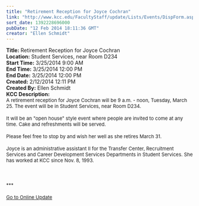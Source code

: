 ```yaml
---
title: "Retirement Reception for Joyce Cochran"
link: "http://www.kcc.edu/FacultyStaff/update/Lists/Events/DispForm.aspx?ID=487"
sort_date: 1392228696000
pubDate: "12 Feb 2014 18:11:36 GMT"
creator: "Ellen Schmidt"
---
```


<div><b>Title:</b> Retirement Reception for Joyce Cochran</div>
<div><b>Location:</b> Student Services, near Room D234</div>
<div><b>Start Time:</b> 3/25/2014 9:00 AM</div>
<div><b>End Time:</b> 3/25/2014 12:00 PM</div>
<div><b>End Date:</b> 3/25/2014 12:00 PM</div>
<div><b>Created:</b> 2/12/2014 12:11 PM</div>
<div><b>Created By:</b> Ellen Schmidt</div>
<div><b>KCC Description:</b> <div class="ExternalClassC57F8510DF1F482A8CDEF5A116F8B457"><div>
<div class="ExternalClassC95E473CDD7B4183821DFF4B5FCC9ED4">
<div><font size="2">A retirement reception for Joyce Cochran will be 9 a.m. - noon, Tuesday, March 25. The event will be in Student Services, near Room D234.</font></div>
<div><font size="2"></font> </div>
<div><font size="2"></font></div>
<div><font size="2">It will be an &quot;open house&quot; style event where people are invited to come at any time. Cake and refreshments will be served.</font></div>
<div><font size="2"></font> </div>
<div><font size="2"></font></div>
<div><font size="2">Please feel free to stop by and wish her well as she retires March 31.</font></div>
<div><font size="2"></font> </div>
<div></div>
<div><font size="2">Joyce is an administrative assistant II for the Transfer Center, Recruitment Services and Career Development Services Departments in Student Services. She has worked at KCC since Nov. 8, 1993.</font></div>
<div><font size="2"></font> </div>
<div> </div>
<div><font size="2"></font> </div>
<div><font size="2"></font></div>
<div><font size="2"></font></div>
<div><font size="2"></font></div>
<div>
<div></div>
<div>
<div><font size="2">***</font></div>
<div><font size="2"></font> </div>
<div><font size="2"></font></div>
<div><font size="2"></font></div>
<div><font size="2"><a href="/FacultyStaff/update/Pages/dailyupdate.aspx">Go to Online Update</a></font></div>
<div><font size="2"></font></div>
<div><font size="2"></font> </div>
<div><font size="2"></font> </div>
<div> </div></div></div></div></div></div></div>
